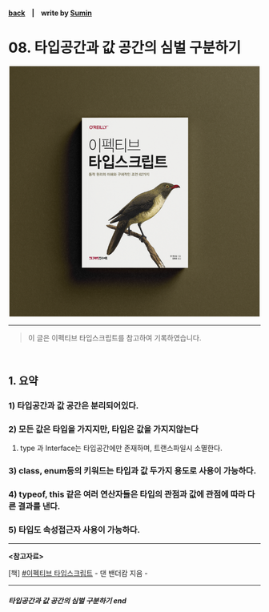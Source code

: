 #### [back](../../../README.md) &nbsp;&nbsp; | &nbsp;&nbsp; write by [Sumin](sumin)

# 08. 타입공간과 값 공간의 심벌 구분하기

<p align="center" style="width:500px; margin: 0 auto">
    <img src="../../image/main.png">
</p>

---

> 이 글은 이펙티브 타입스크립트를 참고하여 기록하였습니다.

<br>

## 1. 요약

### 1) 타입공간과 값 공간은 분리되어있다.

### 2) 모든 값은 타입을 가지지만, 타입은 값을 가지지않는다

1. type 과 Interface는 타입공간에만 존재하며, 트랜스파일시 소멸한다.

### 3) class, enum등의 키워드는 타입과 값 두가지 용도로 사용이 가능하다.

### 4) typeof, this 같은 여러 연산자들은 타입의 관점과 값에 관점에 따라 다른 결과를 낸다.

### 5) 타입도 속성접근자 사용이 가능하다.

---

<strong><참고자료></strong>

[책] [#이펙티브 타입스크립트][effective-typescript] - 댄 밴더캄 지음 -

---

##### 타입공간과 값 공간의 심벌 구분하기 end


[effective-typescript]: https://www.aladin.co.kr/shop/wproduct.aspx?ItemId=273193135&start=slayer
[sangcho]: https://github.com/SangchoKim
[taeHyen]: https://github.com/rlaxogus0517
[kangHyen]: https://github.com/bebekh1216
[sumin]: https://github.com/ttumzzi
